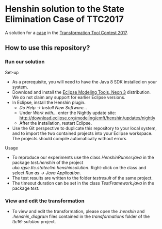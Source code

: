 # Henshin solution to the State Elimination Case of TTC2017

A solution for a [case](https://github.com/sinemgetir/state-elimination-mt) in the [Transformation Tool Contest 2017](http://www.transformation-tool-contest.eu/).

## How to use this repository? ##

### Run our solution ###

Set-up

* As a prerequisite, you will need to have the Java 8 SDK installed on your system.
* Download and install the [Eclipse Modeling Tools, Neon 3](https://www.eclipse.org/downloads/packages/eclipse-modeling-tools/neon3) distribution. We do not claim any support for earlier Eclipse versions.
* In Eclipse, install the Henshin plugin.
    * *Do Help -> Install New Software...*
    * Under *Work with...* enter the Nightly update site: http://download.eclipse.org/modeling/emft/henshin/updates/nightly
    * After the installation, restart Eclipse.
* Use the Git perspective to duplicate this repository to your local system, and to import the two contained projects into your Eclipse workspace. The projects should compile automatically without errors.

Usage

* To reproduce our experiments use the class *HenshinRunner.java*  in the  package *test.henshin*  of the project *uko.rgse.ttc.stateelim.henshinsolution*. Right-click on the class and select *Run as -> Java Application*.
* The test results are written to the folder *testresult* of the same project.
* The timeout duration can be set in the class *TestFramework.java* in the package *test*.

### View and edit the transformation ###

* To view and edit the transformation, please open the *.henshin* and *.henshin_diagram* files contained in the *transformations* folder of the *ttc16-solution* project.
